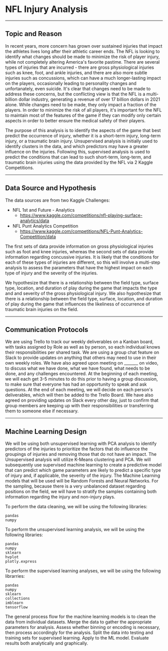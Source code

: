 # NFL Injury Analysis

---
## Topic and Reason

In recent years, more concern has grown over sustained injuries that impact the athletes lives long after their athletic career ends. The NFL is looking to identify what changes should be made to minimize the risk of player injury, while not completely altering America's favorite pastime. There are several types of injuries that are incurred - there are gross physiological injuries such as knee, foot, and ankle injuries, and there are also more subtle injuries such as concussions, which can have a much longer-lasting impact on the players, occasionally leading to personality changes and unfortanately, even suicide. It's clear that changes need to be made to address these concerns, but the conflicting view is that the NFL is a multi-billion dollar industry, generating a revenue of over 17 billion dollars in 2021 alone. While changes need to be made, they only impact a fraction of the players. In order to minimize the risk of all players, it's important for the NFL to maintain most of the features of the game if they can modify only certain aspects in order to better ensure the medical safety of their players.

The purpose of this analysis is to identify the aspects of the game that best predict the occurrence of injury, whether it is a short-term injury, long-term injury, or a traumatic brain injury. Unsupervised analysis is initially used to identify clusters in the data, and which predictors may have a greater influence on the injuries. Following this, supervised analysis is used to predict the conditions that can lead to such short-term, long-term, and traumatic brain injuries using the data provided by the NFL via 2 Kaggle Competitions. 

--- 
## Data Source and Hypothesis

The data sources are from two Kaggle Challenges: 
- NFL 1st and Future - Analytics
    - https://www.kaggle.com/competitions/nfl-playing-surface-analytics/data
- NFL Punt Analytics Competition
    - https://www.kaggle.com/competitions/NFL-Punt-Analytics-Competition/data

The first sets of data provide information on gross physiological injuries such as foot and knee injuries, whereas the second sets of data provide information regarding concussive injuries. It is likely that the conditions for each of these types of injuries are different, so this will involve a multi-step analysis to assess the parameters that have the highest impact on each type of injury and the severity of the injuries. 

We hypothesize that there is a relationship between the field type, surface type, location, and duration of play during the game that impacts the type and and severity of the gross physiological injury. We also hypothesize that there is a relationship between the field type, surface, location, and duration of play during the game that influences the likeliness of occurrence of traumatic brain injuries on the field.  


--- 
## Communication Protocols

We are using Trello to track our weekly deliverables on a Kanban board, with tasks assigned by Role as well as by person, so each individual knows their responsibilities per shared task. We are using a group chat feature on Slack to provide updates on anything that others may need to use in their own weekly roles. We have also agreed upon meeting on _______ on video, to discuss what we have done, what we have found, what needs to be done, and any challenges encountered. At the beginning of each meeting, we will each get 3-5 minutes to do this prior to having a group discussion, to make sure that everyone has had an opportunity to speak and ask questions. At the end of each meeting, we will decide on each person's deliverables, which will then be added to the Trello Board. We have also agreed on providing updates on Slack every other day, just to confirm that group members are keeping up with their responsibilities or transferring them to someone else if necessary.  



--- 
## Machine Learning Design

We will be using both unsupervised learning with PCA analysis to identify predictors of the injuries to prioritize the factors that do influence the groupings of injuries and removing those that do not have an impact. The Unsupervised analysis will utilize K-Means clustering and PCA. We will subsequently use supervised machine learning to create a predictive model that can predict which game parameters are likely to predict a specific type of injury and, if applicable, the severity of the injury. The Machine Learning models that will be used will be Random Forests and Neural Networks. For the sampling, because there is a very unbalanced dataset regarding positions on the field, we will have to stratify the samples containing both information regarding the injury and non-injury plays. 

To perform the data cleaning, we will be using the following libraries:
```
pandas
numpy
```

To perform the unsupervised learning analysis, we will be using the following libraries:
```
pandas
numpy
sklearn
hvplot
plotly.express
```

To perform the supervised learning analyses, we will be using the following librarries: 
```
pandas
numpy
sklearn
collections
imblearn
tensorflow
```

The general process flow for the machine learning models is to clean the data from individual datasets. Merge the data to gather the appropriate parameters for analysis. Assess whether binning or encoding is necessary, then process accordingly for the analysis. Split the data into testing and training sets for supervised learning. Apply to the ML model. Evaluate results both analytically and graphically. 